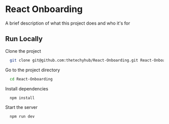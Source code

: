 
# React Onboarding

A brief description of what this project does and who it's for


## Run Locally

Clone the project

```bash
  git clone git@github.com:thetechyhub/React-Onboarding.git React-Onboarding
```

Go to the project directory

```bash
  cd React-Onboarding
```

Install dependencies

```bash
  npm install
```

Start the server

```bash
  npm run dev
```

